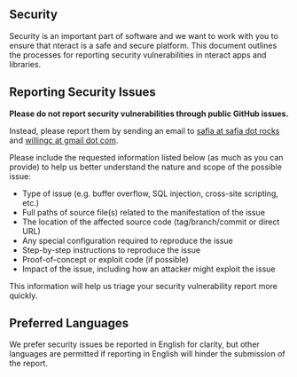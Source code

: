 ## Security

Security is an important part of software and we want to work with you to ensure that nteract is a safe and secure platform. This document outlines the processes for reporting security vulnerabilities in nteract apps and libraries.

## Reporting Security Issues

**Please do not report security vulnerabilities through public GitHub issues.**

Instead, please report them by sending an email to [safia at safia dot rocks]() and [willingc at gmail dot com]().

Please include the requested information listed below (as much as you can provide) to help us better understand the nature and scope of the possible issue:

  * Type of issue (e.g. buffer overflow, SQL injection, cross-site scripting, etc.)
  * Full paths of source file(s) related to the manifestation of the issue
  * The location of the affected source code (tag/branch/commit or direct URL)
  * Any special configuration required to reproduce the issue
  * Step-by-step instructions to reproduce the issue
  * Proof-of-concept or exploit code (if possible)
  * Impact of the issue, including how an attacker might exploit the issue

This information will help us triage your security vulnerability report more quickly.

## Preferred Languages

We prefer security issues be reported in English for clarity, but other languages are permitted if reporting in English will hinder the submission of the report.
